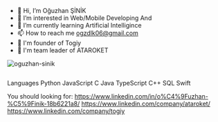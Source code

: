 - 👋 Hi, I’m Oğuzhan ŞİNİK
- 👀 I’m interested in Web/Mobile Developing And 
- 🌱 I’m currently learning Artificial Intelligince
- 📫 How to reach me ogzdlk06@gmail.com
- 💼 I'm founder of Togiy 
- 🚀 I'm team leader of ATAROKET

![oguzhan-sinik](https://user-images.githubusercontent.com/108802411/232167306-5690cd4a-a627-4c7b-9853-c251edd0b0f7.png)

<div style="text-align:center">
<img align="center" src"https://ibb.co/3S59kSB" />
</div>

Languages
Python JavaScript C Java TypeScript C++ SQL Swift

You should looking for:
https://www.linkedin.com/in/o%C4%9Fuzhan-%C5%9Finik-18b6221a8/
https://www.linkedin.com/company/ataroket/
https://www.linkedin.com/company/togiy



